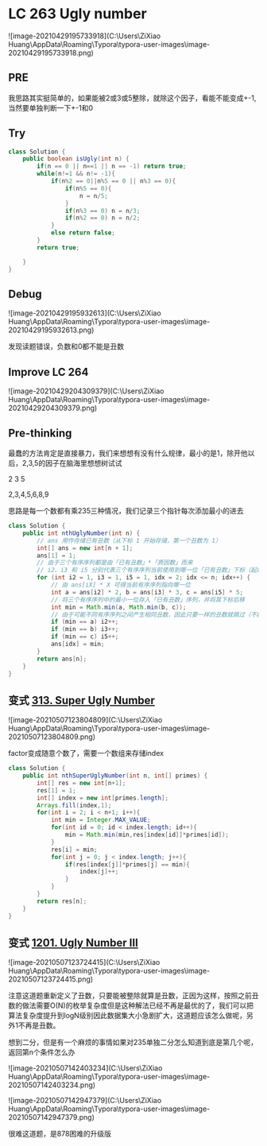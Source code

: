 # LC 263  Ugly number

![image-20210429195733918](C:\Users\ZiXiao Huang\AppData\Roaming\Typora\typora-user-images\image-20210429195733918.png)

## PRE

​	我思路其实挺简单的，如果能被2或3或5整除，就除这个因子，看能不能变成+-1,当然要单独判断一下+-1和0

## Try

~~~java
class Solution {
    public boolean isUgly(int n) {
        if(n == 0 || n==1 || n == -1) return true;
        while(n!=1 && n!= -1){
            if(n%2 == 0||n%5 == 0 || n%3 == 0){
                if(n%5 == 0){
                    n = n/5;
                }
                if(n%3 == 0) n = n/3;
                if(n%2 == 0) n = n/2;
            }
            else return false;
        }
        return true;

    }
}
~~~

## Debug

![image-20210429195932613](C:\Users\ZiXiao Huang\AppData\Roaming\Typora\typora-user-images\image-20210429195932613.png)

发现读题错误，负数和0都不能是丑数

## Improve LC 264

![image-20210429204309379](C:\Users\ZiXiao Huang\AppData\Roaming\Typora\typora-user-images\image-20210429204309379.png)

## Pre-thinking

最蠢的方法肯定是直接暴力，我们来想想有没有什么规律，最小的是1，除开他以后，2,3,5的因子在脑海里想想树试试

2 3 5 

2,3,4,5,6,8,9

思路是每一个数都有乘235三种情况，我们记录三个指针每次添加最小的进去

~~~java
class Solution {
    public int nthUglyNumber(int n) {
        // ans 用作存储已有丑数（从下标 1 开始存储，第一个丑数为 1）
        int[] ans = new int[n + 1];
        ans[1] = 1;
        // 由于三个有序序列都是由「已有丑数」*「质因数」而来
        // i2、i3 和 i5 分别代表三个有序序列当前使用到哪一位「已有丑数」下标（起始都指向 1）
        for (int i2 = 1, i3 = 1, i5 = 1, idx = 2; idx <= n; idx++) {
            // 由 ans[iX] * X 可得当前有序序列指向哪一位
            int a = ans[i2] * 2, b = ans[i3] * 3, c = ans[i5] * 5;
            // 将三个有序序列中的最小一位存入「已有丑数」序列，并将其下标后移
            int min = Math.min(a, Math.min(b, c));
            // 由于可能不同有序序列之间产生相同丑数，因此只要一样的丑数就跳过（不能使用 else if ）
            if (min == a) i2++; 
            if (min == b) i3++;
            if (min == c) i5++;
            ans[idx] = min;
        }
        return ans[n];
    }
}
~~~

## 变式 [313. Super Ugly Number](https://leetcode-cn.com/problems/super-ugly-number/)

![image-20210507123804809](C:\Users\ZiXiao Huang\AppData\Roaming\Typora\typora-user-images\image-20210507123804809.png)

factor变成随意个数了，需要一个数组来存储index

~~~java
class Solution {
    public int nthSuperUglyNumber(int n, int[] primes) {
        int[] res = new int[n+1];
        res[1] = 1;
        int[] index = new int[primes.length];
        Arrays.fill(index,1);
        for(int i = 2; i < n+1; i++){
            int min = Integer.MAX_VALUE;
            for(int id = 0; id < index.length; id++){
                min = Math.min(min,res[index[id]]*primes[id]);
            }
            res[i] = min;
            for(int j = 0; j < index.length; j++){
                if(res[index[j]]*primes[j] == min){
                    index[j]++;
                }
            }
        }
        return res[n];                        
    }
}
~~~

## 变式 [1201. Ugly Number III](https://leetcode-cn.com/problems/ugly-number-iii/)

![image-20210507123724415](C:\Users\ZiXiao Huang\AppData\Roaming\Typora\typora-user-images\image-20210507123724415.png)

注意这道题重新定义了丑数，只要能被整除就算是丑数，正因为这样，按照之前丑数的做法需要O(N)的枚举复杂度但是这种解法已经不再是最优的了，我们可以把算法复杂度提升到logN级别因此数据集大小急剧扩大，这道题应该怎么做呢，另外1不再是丑数。

想到二分，但是有一个麻烦的事情如果对235单独二分怎么知道到底是第几个呢，返回第n个条件怎么办

![image-20210507142403234](C:\Users\ZiXiao Huang\AppData\Roaming\Typora\typora-user-images\image-20210507142403234.png)

![image-20210507142947379](C:\Users\ZiXiao Huang\AppData\Roaming\Typora\typora-user-images\image-20210507142947379.png)

很难这道题，是878困难的升级版


